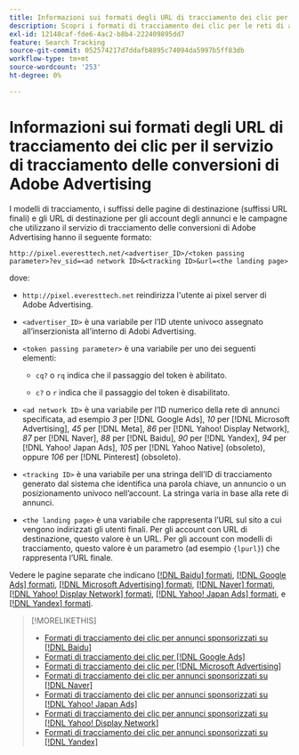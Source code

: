 ```yaml
---
title: Informazioni sui formati degli URL di tracciamento dei clic per il servizio di tracciamento delle conversioni di Adobe Advertising
description: Scopri i formati di tracciamento dei clic per le reti di annunci supportate.
exl-id: 12148caf-fde6-4ac2-b8b4-222409895dd7
feature: Search Tracking
source-git-commit: 052574217d7ddafb8895c74094da5997b5ff83db
workflow-type: tm+mt
source-wordcount: '253'
ht-degree: 0%

---
```


# Informazioni sui formati degli URL di tracciamento dei clic per il servizio di tracciamento delle conversioni di Adobe Advertising

I modelli di tracciamento, i suffissi delle pagine di destinazione (suffissi URL finali) e gli URL di destinazione per gli account degli annunci e le campagne che utilizzano il servizio di tracciamento delle conversioni di Adobe Advertising hanno il seguente formato:

`http://pixel.everesttech.net/<advertiser_ID>/<token passing parameter>?ev_sid=<ad network ID>&<tracking ID>&url=<the landing page>`

dove:

* `http://pixel.everesttech.net` reindirizza l&#39;utente ai pixel server di Adobe Advertising.

* `<advertiser_ID>` è una variabile per l’ID utente univoco assegnato all’inserzionista all’interno di Adobi Advertising.

* `<token passing parameter>` è una variabile per uno dei seguenti elementi:

   * `cq?` o `rq` indica che il passaggio del token è abilitato.

   * `c?` o `r` indica che il passaggio del token è disabilitato.

* `<ad network ID>` è una variabile per l’ID numerico della rete di annunci specificata, ad esempio *3* per [!DNL Google Ads], *10* per [!DNL Microsoft Advertising], *45* per [!DNL Meta], *86* per [!DNL Yahoo! Display Network], *87* per [!DNL Naver], *88* per [!DNL Baidu], *90* per [!DNL Yandex], *94* per [!DNL Yahoo! Japan Ads], *105* per [!DNL Yahoo Native] (obsoleto), oppure *106* per [!DNL Pinterest] (obsoleto).

* `<tracking ID>` è una variabile per una stringa dell’ID di tracciamento generato dal sistema che identifica una parola chiave, un annuncio o un posizionamento univoco nell’account. La stringa varia in base alla rete di annunci.

* `<the landing page>` è una variabile che rappresenta l’URL sul sito a cui vengono indirizzati gli utenti finali. Per gli account con URL di destinazione, questo valore è un URL. Per gli account con modelli di tracciamento, questo valore è un parametro (ad esempio `{lpurl}`) che rappresenta l’URL finale.

Vedere le pagine separate che indicano [[!DNL Baidu] formati](formats-click-tracking-baidu.md), [[!DNL Google Ads] formati](formats-click-tracking-google.md), [[!DNL Microsoft Advertising] formati](formats-click-tracking-microsoft.md), [[!DNL Naver] formati](formats-click-tracking-naver.md), [[!DNL Yahoo! Display Network] formati](formats-click-tracking-yahoo-display-network.md), [[!DNL Yahoo! Japan Ads] formati](formats-click-tracking-yahoo-japan.md), e [[!DNL Yandex] formati](formats-click-tracking-yandex.md).

>[!MORELIKETHIS]
>
>* [Formati di tracciamento dei clic per annunci sponsorizzati su [!DNL Baidu]](formats-click-tracking-baidu.md)
>* [Formati di tracciamento dei clic per [!DNL Google Ads]](formats-click-tracking-google.md)
>* [Formati di tracciamento dei clic per [!DNL Microsoft Advertising]](formats-click-tracking-microsoft.md)
>* [Formati di tracciamento dei clic per annunci sponsorizzati su [!DNL Naver]](formats-click-tracking-naver.md)
>* [Formati di tracciamento dei clic per annunci sponsorizzati su [!DNL Yahoo! Japan Ads]](formats-click-tracking-yahoo-japan.md)
>* [Formati di tracciamento dei clic per annunci sponsorizzati su [!DNL Yahoo! Display Network]](formats-click-tracking-yahoo-display-network.md)
>* [Formati di tracciamento dei clic per annunci sponsorizzati su [!DNL Yandex]](formats-click-tracking-yandex.md)
